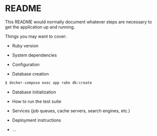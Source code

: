 # README

This README would normally document whatever steps are necessary to get the
application up and running.

Things you may want to cover:

* Ruby version

* System dependencies

* Configuration

* Database creation

```bash
$ docker-compose exec app rake db:create
```

* Database initialization

* How to run the test suite

* Services (job queues, cache servers, search engines, etc.)

* Deployment instructions

* ...
